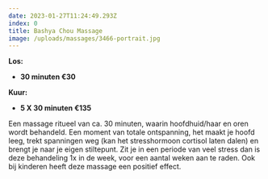 ```yaml
---
date: 2023-01-27T11:24:49.293Z
index: 0
title: Bashya Chou Massage
image: /uploads/massages/3466-portrait.jpg
---
```

**Los:**
- **30 minuten €30**

**Kuur:**
- **5 X 30 minuten €135**

Een massage ritueel van ca. 30 minuten, waarin hoofdhuid/haar en oren wordt behandeld. Een moment van totale ontspanning, het maakt je hoofd leeg, trekt spanningen weg (kan het stresshormoon cortisol laten dalen) en brengt je naar je eigen stiltepunt. Zit je in een periode van veel stress dan is deze behandeling 1x in de week, voor een aantal weken aan te raden. Ook bij kinderen heeft deze massage een positief effect.